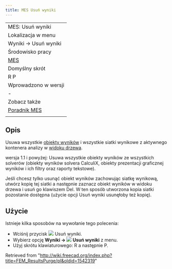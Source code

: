 ```yaml
---
title: MES Usuń wyniki
---
```


|                                                    |
| -------------------------------------------------- |
| MES: Usuń wyniki                                   |
| Lokalizacja w menu                                 |
| Wyniki → Usuń wyniki                               |
| Środowisko pracy                                   |
| [MES](/FEM_Workbench/pl "FEM Workbench/pl")        |
| Domyślny skrót                                     |
| R P                                                |
| Wprowadzono w wersji                               |
| -                                                  |
| Zobacz także                                       |
| [Poradnik MES](/FEM_tutorial/pl "FEM tutorial/pl") |
|                                                    |

## Opis

Usuwa wszystkie [obiekty wyników](/FEM_ResultShow/pl "FEM ResultShow/pl") i wszystkie siatki wynikowe z aktywnego kontenera analizy w [widoku drzewa](/Tree_view/pl "Tree view/pl").

wersja 1.1 i powyżej: Usuwa wszystkie obiekty wyników ze wszystkich solverów (obiekty wyników solvera CalculiX, obiekty prezentacji graficznej wyników i ich filtry oraz raporty tekstowe).

Jeśli chcesz tylko usunąć obiekt wyników zachowując siatkę wynikową, utwórz kopię tej siatki a następnie zaznacz obiekt wyników w widoku drzewa i usuń go klawiszem Del. W ten sposób utworzona kopia siatki pozostanie dostępna (użycie opcji Usuń wyniki usunęłoby też kopię).

## Użycie

Istnieje kilka sposobów na wywołanie tego polecenia:

- Wciśnij przycisk ![](/images/FEM_ResultsPurge.svg) Usuń wyniki.
- Wybierz opcję **Wyniki → ![](/images/FEM_ResultsPurge.svg) Usuń wyniki** z menu.
- Użyj skrótu klawiaturowego: R a następnie P.

Retrieved from "<http://wiki.freecad.org/index.php?title=FEM_ResultsPurge/pl&oldid=1542319>"
